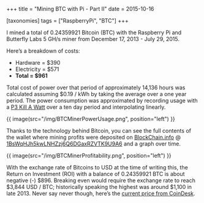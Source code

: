 +++
title = "Mining BTC with Pi - Part II"
date = 2015-10-16

[taxonomies]
tags = ["RaspberryPi", "BTC"]
+++

I mined a total of 0.24359921 Bitcoin (BTC) with the Raspberry Pi and Butterfly Labs 5 GH/s miner from December 17, 2013 - July 29, 2015.

Here’s a breakdown of costs:

- Hardware = $390
- Electricity = $571
- **Total = $961**

Total cost of power over that period of approximately 14,136 hours was calculated assuming $0.19 / kWh by taking the average over a one year period. The power consumption was approximated by recording usage with a [P3 Kill A Watt](http://www.p3international.com/products/p4400.html) over a ten day period and interpolating linearly.

<!-- more -->

{{ image(src="/img/BTCMinerPowerUsage.png", position="left") }}

Thanks to the technology behind Bitcoin, you can see the full contents of the wallet where mining profits were deposited on [BlockChain.info](https://www.blockchain.com/explorer) @ [1BsWqHJh5kwLNHZzj6Q6DGaxRZVTK9U9A6](https://blockchain.info/address/1BsWqHJh5kwLNHZzj6Q6DGaxRZVTK9U9A6) and a graph over time.

{{ image(src="/img/BTCMinerProfitability.png", position="left") }}

With the exchange rate of Bitcoins to USD at the time of writing this, the Return on Investment (ROI) with a balance of 0.24359921 BTC is about negative (-) $896. Breaking even would require the exchange rate to reach $3,844 USD / BTC; historically speaking the highest was around $1,100 in late 2013. Never say never though, here’s the [current price from CoinDesk](https://www.coindesk.com/price/bitcoin/).
